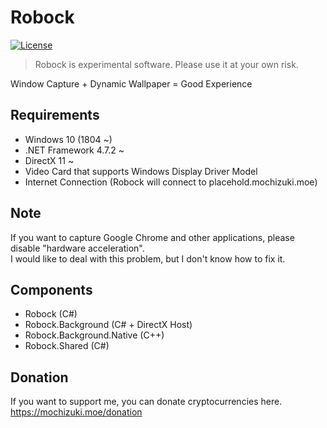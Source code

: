 # Robock

[![License](https://img.shields.io/github/license/mika-f/robock.svg?style=flat-square)](LICENSE)

> Robock is experimental software. Please use it at your own risk.

Window Capture + Dynamic Wallpaper = Good Experience


## Requirements

* Windows 10 (1804 ~)
* .NET Framework 4.7.2 ~
* DirectX 11 ~
* Video Card that supports Windows Display Driver Model
* Internet Connection (Robock will connect to placehold.mochizuki.moe)


## Note

If you want to capture Google Chrome and other applications, please disable "hardware acceleration".  
I would like to deal with this problem, but I don't know how to fix it.


## Components

* Robock (C#)
* Robock.Background (C# + DirectX Host)
* Robock.Background.Native (C++)
* Robock.Shared (C#)


## Donation

If you want to support me, you can donate cryptocurrencies here.  
https://mochizuki.moe/donation
